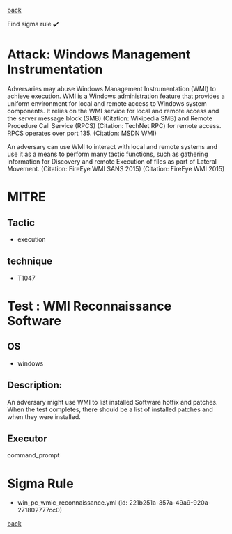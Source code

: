 
[back](../index.md)

Find sigma rule :heavy_check_mark: 

# Attack: Windows Management Instrumentation 

Adversaries may abuse Windows Management Instrumentation (WMI) to achieve execution. WMI is a Windows administration feature that provides a uniform environment for local and remote access to Windows system components. It relies on the WMI service for local and remote access and the server message block (SMB) (Citation: Wikipedia SMB) and Remote Procedure Call Service (RPCS) (Citation: TechNet RPC) for remote access. RPCS operates over port 135. (Citation: MSDN WMI)

An adversary can use WMI to interact with local and remote systems and use it as a means to perform many tactic functions, such as gathering information for Discovery and remote Execution of files as part of Lateral Movement. (Citation: FireEye WMI SANS 2015) (Citation: FireEye WMI 2015)

# MITRE
## Tactic
  - execution


## technique
  - T1047


# Test : WMI Reconnaissance Software
## OS
  - windows


## Description:
An adversary might use WMI to list installed Software hotfix and patches.
When the test completes, there should be a list of installed patches and when they were installed.


## Executor
command_prompt

# Sigma Rule
 - win_pc_wmic_reconnaissance.yml (id: 221b251a-357a-49a9-920a-271802777cc0)



[back](../index.md)
